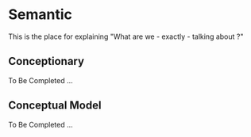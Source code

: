 Semantic
==
This is the place for explaining "What are we  - exactly - talking about ?"

Conceptionary
- 

To Be Completed ...


Conceptual Model
- 

To Be Completed ...
